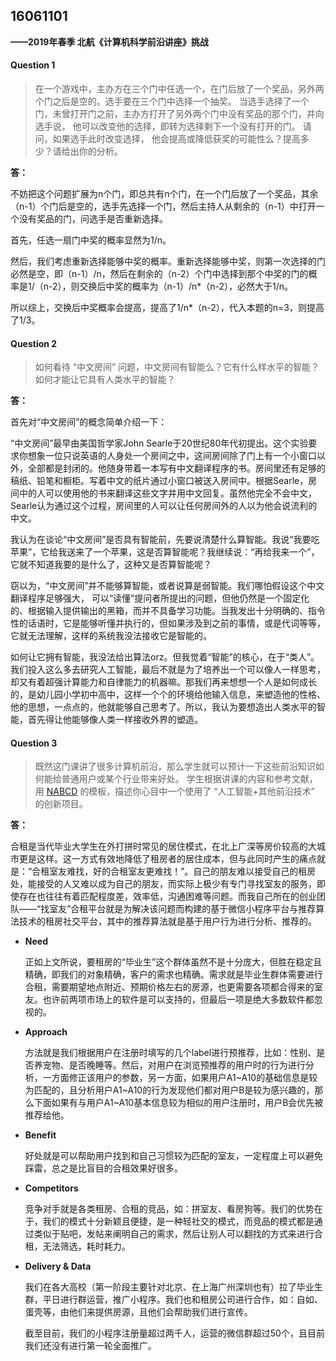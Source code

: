 ## 16061101

**——2019年春季 北航《计算机科学前沿讲座》挑战**

#### Question 1

> 在一个游戏中，主办方在三个门中任选一个，在门后放了一个奖品，另外两个门之后是空的。选手要在三个门中选择一个抽奖。 当选手选择了一个门，未曾打开门之前，主办方打开了另外两个门中没有奖品的那个门，并向选手说， 他可以改变他的选择，即转为选择剩下一个没有打开的门。 请问，如果选手此时改变选择， 他会提高或降低获奖的可能性么？提高多少？请给出你的分析。 

**答：**

不妨把这个问题扩展为n个门，即总共有n个门，在一个门后放了一个奖品，其余（n-1）个门后是空的，选手先选择一个门，然后主持人从剩余的（n-1）中打开一个没有奖品的门，问选手是否重新选择。

首先，任选一扇门中奖的概率显然为1/n。

然后，我们考虑重新选择能够中奖的概率。重新选择能够中奖，则第一次选择的门必然是空，即（n-1）/n，然后在剩余的（n-2）个门中选择到那个中奖的门的概率是1/（n-2），则交换后中奖的概率为（n-1）/n*（n-2），必然大于1/n。

所以综上，交换后中奖概率会提高，提高了1/n*（n-2），代入本题的n=3，则提高了1/3。



#### Question 2

> 如何看待 “中文房间” 问题，中文房间有智能么？它有什么样水平的智能？如何才能让它具有人类水平的智能？

**答：**

首先对“中文房间”的概念简单介绍一下：

“中文房间”最早由美国哲学家John Searle于20世纪80年代初提出。这个实验要求你想象一位只说英语的人身处一个房间之中，这间房间除了门上有一个小窗口以外，全部都是封闭的。他随身带着一本写有中文翻译程序的书。房间里还有足够的稿纸、铅笔和橱柜。写着中文的纸片通过小窗口被送入房间中。根据Searle，房间中的人可以使用他的书来翻译这些文字并用中文回复。虽然他完全不会中文，Searle认为通过这个过程，房间里的人可以让任何房间外的人以为他会说流利的中文。

我认为在谈论“中文房间”是否具有智能前，先要说清楚什么算智能。我说“我要吃苹果”，它给我送来了一个苹果，这是否算智能呢？我继续说：“再给我来一个”，它就不知道我要的是什么了，这种又是否算智能呢？

窃以为，“中文房间”并不能够算智能，或者说算是弱智能。我们哪怕假设这个中文翻译程序足够强大， 可以“读懂”提问者所提出的问题，但他仍然是一个固定化的、根据输入提供输出的黑箱，而并不具备学习功能。当我发出十分明确的、指令性的话语时，它是能够听懂并执行的，但如果涉及到之前的事情，或是代词等等，它就无法理解，这样的系统我没法接收它是智能的。

如何让它拥有智能，我没法给出算法orz。但我觉着“智能”的核心，在于“类人”。我们投入这么多去研究人工智能，最后不就是为了培养出一个可以像人一样思考，却又有着超强计算能力和自律能力的机器嘛。那我们再来想想一个人是如何成长的，是幼儿园小学初中高中，这样一个个的环境给他输入信息，来塑造他的性格、他的思想，一点点的，他就能够自己思考了。所以，我认为要想造出人类水平的智能，首先得让他能够像人类一样接收外界的塑造。



#### Question 3

> 既然这门课讲了很多计算机前沿，那么学生就可以预计一下这些前沿知识如何能给普通用户或某个行业带来好处。 学生根据讲课的内容和参考文献，用 [NABCD](https://www.cnblogs.com/xinz/archive/2010/12/01/1893323.html) 的模板，描述你心目中一个使用了 “人工智能+其他前沿技术” 的创新项目。 

**答：**

合租是当代毕业大学生在外打拼时常见的居住模式，在北上广深等房价较高的大城市更是这样。这一方式有效地降低了租房者的居住成本，但与此同时产生的痛点就是：“合租室友难找，好的合租室友更难找！”。自己的朋友难以接受自己的租房处，能接受的人又难以成为自己的朋友，而实际上极少有专门寻找室友的服务，即使存在也往往有着匹配程度差，效率低，沟通困难等问题。而我自己所在的创业团队——“找室友”合租平台就是为解决该问题而构建的基于微信小程序平台与推荐算法技术的租房社交平台，其中的推荐算法就是基于用户行为进行分析、推荐的。

- **Need**

  正如上文所说，要租房的“毕业生”这个群体虽然不是十分庞大，但胜在稳定且精确，即我们的对象精确，客户的需求也精确。需求就是毕业生群体需要进行合租，需要期望地点附近、预期价格左右的房源，也更需要各项都合得来的室友。也许前两项市场上的软件是可以支持的，但最后一项是绝大多数软件都忽视的。

- **Approach**

  方法就是我们根据用户在注册时填写的几个label进行预推荐，比如：性别、是否养宠物、是否晚睡等。然后，对用户在浏览预推荐的用户时的行为进行分析，一方面修正该用户的参数，另一方面，如果用户A1~A10的基础信息是较为匹配的，且分析用户A1~A10的行为发现他们都对用户B是较为感兴趣的，那么下面如果有与用户A1~A10基本信息较为相似的用户注册时，用户B会优先被推荐给他。

- **Benefit**

  好处就是可以帮助用户找到和自己习惯较为匹配的室友，一定程度上可以避免踩雷，总之是比盲目的合租效果好很多。

- **Competitors**

  竞争对手就是各类租房、合租的竞品，如：拼室友、看房狗等。我们的优势在于，我们的模式十分新颖且便捷，是一种轻社交的模式，而竞品的模式都是通过类似于贴吧，发帖来阐明自己的需求，然后让别人可以翻找的方式来进行合租，无法筛选，耗时耗力。

- **Delivery & Data**

  我们在各大高校（第一阶段主要针对北京、在上海广州深圳也有）拉了毕业生群，平日进行群运营，推广小程序。我们也和租房公司进行合作，如：自如、蛋壳等，由他们来提供房源，且他们会帮助我们进行宣传。

  截至目前，我们的小程序注册量超过两千人，运营的微信群超过50个，且目前我们还没有进行第一轮全面推广。